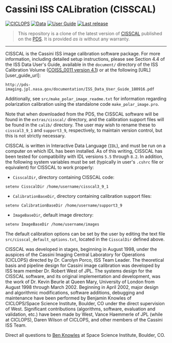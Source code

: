 Cassini ISS CALibration (CISSCAL)
=================================

[![CICLOPS](https://img.shields.io/badge/Website-CICLOPS-blue.svg)][ciclops]
[![Data](https://img.shields.io/badge/Data-PDS-blue.svg)][pds]
[![User Guide](https://img.shields.io/badge/User%20guide-PDF-green.svg)][user_guide]
[![Last release](https://img.shields.io/github/release/seignovert/cisscal.svg)][last-release]

[ciclops]: ciclops.org/sci/cisscal.php
[pds]: https://pds-imaging.jpl.nasa.gov/data/cassini/cassini_orbiter/coiss_0011_v4.1/
[user_guide]: docs/iss_data_user_guide_180916.pdf
[last-release]: https://github.com/seignovert/cisscal/releases/latest

> This repository is a clone of the latest version of [CISSCAL][ciclops] published on the [PDS][pds].
> It is provided _as is_ without any warranty.

---

CISSCAL is the Cassini ISS image calibration software package. For more
information, including detailed setup instructions, please see Section 4.4
of the ISS Data User's Guide, available in the `document/` directory of the
ISS Calibration Volume ([COISS_0011 version 4.1][pds]) or at the following [URL][user_guide_url]:

[user_guide]: http://pds-imaging.jpl.nasa.gov/documentation/ISS_Data_User_Guide_180916.pdf

```
http://pds-imaging.jpl.nasa.gov/documentation/ISS_Data_User_Guide_180916.pdf
```

Additionally, see `src/make_polar_image_readme.txt` for information regarding 
polarization calibration using the standalone code `make_polar_image.pro`. 

Note that when downloaded from the PDS, the CISSCAL software will be found in
the `extras/cisscal/` directory, and the calibration support files will be
found in the `calib/` directory. The user may wish to rename these to
`cisscal3_9_1` and `support3_9`, respectively, to maintain version control, but
this is not strictly necessary. 

CISSCAL is written in Interactive Data Language (`IDL`), and must be run on a
computer on which IDL has been installed. As of this writing, CISSCAL has 
been tested for compatibility with IDL versions `5.5` through `8.2`. In addition, 
the following system variables must be set (typically in user's `.cshrc` file 
or equivalent) for CISSCAL to work properly:

- `CisscalDir`, directory containing CISSCAL code:
```
setenv CisscalDir /home/username/cisscal3_9_1
```

- `CalibrationBaseDir`, directory containing calibration support files:
```
setenv CalibrationBaseDir /home/username/support3_9
```

- `ImageBaseDir`, default image directory:
```
setenv ImageBaseDir /home/username/images
```

The default calibration options can be set by the user by editing the text
file `src/cisscal_default_options.txt`, located in the `CisscalDir` defined above.

CISSCAL was developed in stages, beginning in August 1998, under the auspices
of the Cassini Imaging Central Laboratory for Operations (CICLOPS) directed
by Dr. Carolyn Porco, ISS Team Leader. The theoretical basis and pipeline
design for Cassini image calibration was developed by ISS team member Dr.
Robert West of JPL. The systems design for the CISSCAL software, and its
original implementation and development, was the work of Dr. Kevin Beurle at
Queen Mary, University of London from August 1998 through March 2002.
Beginning in April 2002, major design and algorithmic modifications, software
additions, debugging and maintenance have been performed by Benjamin Knowles
of CICLOPS/Space Science Institute, Boulder, CO under the direct supervision
of West.  Significant contributions (algorithms, software, evaluation and
validation, etc.) have been made by West, Vance Haemmerle of JPL (while at
CICLOPS), Daren Wilson of CICLOPS, and other members of the Cassini ISS Team.

Direct all questions to [Ben Knowles][Knowles] at Space Science Institute, Boulder, CO.

[Knowles]: mailto:ben.cisscal@gmail.com